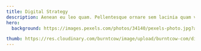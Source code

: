 ```yaml
---
title: Digital Strategy
description: Aenean eu leo quam. Pellentesque ornare sem lacinia quam venenatis vestibulum.
hero:
  background: https://images.pexels.com/photos/34140/pexels-photo.jpg?auto=compress&cs=tinysrgb&dpr=2&h=750&w=1260

thumb: https://res.cloudinary.com/burntcow/image/upload/burntcow-com/digital-strategy.svg
---
```

